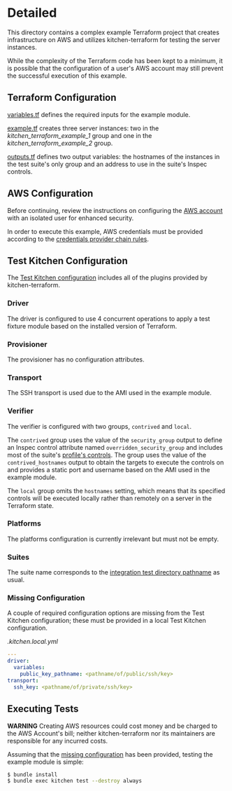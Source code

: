 # Detailed

This directory contains a complex example Terraform project that
creates infrastructure on AWS and utilizes kitchen-terraform for testing
the server instances.

While the complexity of the Terraform code has been kept to a minimum,
it is possible that the configuration of a user's AWS account may still
prevent the successful execution of this example.

## Terraform Configuration

[variables.tf] defines the required inputs for the example module.

[example.tf] creates three server instances: two in the
*kitchen_terraform_example_1* group and one in the
*kitchen_terraform_example_2* group.

[outputs.tf] defines two output variables: the hostnames of the
instances in the test suite's only group and an address to use in the
suite's Inspec controls.

## AWS Configuration

Before continuing, review the instructions on configuring the
[AWS account] with an isolated user for enhanced security.

In order to execute this example, AWS credentials must be provided
according to the [credentials provider chain rules].

## Test Kitchen Configuration

The [Test Kitchen configuration] includes all of the plugins provided by
kitchen-terraform.

### Driver

The driver is configured to use 4 concurrent operations to apply a
test fixture module based on the installed version of Terraform.

### Provisioner

The provisioner has no configuration attributes.

### Transport

The SSH transport is used due to the AMI used in the example module.

### Verifier

The verifier is configured with two groups, `contrived` and `local`.

The `contrived` group uses the value of the `security_group` output
to define an Inspec control attribute named `overridden_security_group`
and includes most of the suite's [profile's controls]. The group uses
the value of the `contrived_hostnames` output to obtain the targets to
execute the controls on and provides a static port and username based on
the AMI used in the example module.

The `local` group omits the `hostnames` setting, which means that its
specified controls will be executed locally rather than remotely on a
server in the Terraform state.

### Platforms

The platforms configuration is currently irrelevant but must not be
empty.

### Suites

The suite name corresponds to the [integration test directory pathname]
as usual.

### Missing Configuration

A couple of required configuration options are missing from the Test
Kitchen configuration; these must be provided in a local Test Kitchen
configuration.

*.kitchen.local.yml*

```yaml
---
driver:
  variables:
    public_key_pathname: <pathname/of/public/ssh/key>
transport:
  ssh_key: <pathname/of/private/ssh/key>
```

## Executing Tests

__WARNING__ Creating AWS resources could cost money and be charged to
the AWS Account's bill; neither kitchen-terraform nor its maintainers
are responsible for any incurred costs.

Assuming that the [missing configuration] has been provided, testing the
example module is simple:

```bash
$ bundle install
$ bundle exec kitchen test --destroy always
```

[AWS account]: AWS.md
[Test Kitchen configuration]: .kitchen.yml
[credentials provider chain rules]: https://docs.aws.amazon.com/cli/latest/userguide/cli-chap-getting-started.html#config-settings-and-precedence
[example.tf]: example.tf
[integration test directory pathname]: test/integration/example
[missing configuration]: README.md#user-content-missing-configuration
[outputs.tf]: outputs.tf
[profile's controls]: test/integration/example/controls
[variables.tf]: variables.tf
